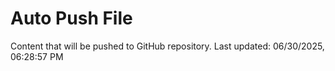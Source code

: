 # Auto Push File

Content that will be pushed to GitHub repository.
Last updated: 06/30/2025, 06:28:57 PM